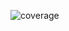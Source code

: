 <!-- ![test](https://github.com/AntonioMakdissi/pythonWpoetry/actions/workflows/auto_test.yml/badge.svg) -->
![coverage](https://github.com/AntonioMakdissi/pythonWpoetry/python_w_poetry/coverage.svg)
